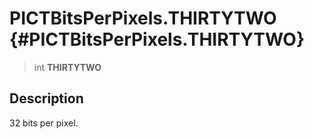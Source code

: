 PICTBitsPerPixels.THIRTYTWO {#PICTBitsPerPixels.THIRTYTWO}
===========================

> int **THIRTYTWO**

Description
-----------

32 bits per pixel.
